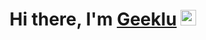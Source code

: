 <div align="center">
   <h1>Hi there, I'm <a href="https://hemant.codes">Geeklu</a> <img src="https://media.giphy.com/media/hvRJCLFzcasrR4ia7z/giphy.gif" width="25px"> </h1>
</div>

